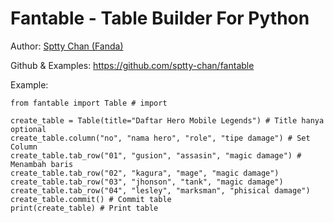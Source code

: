 Fantable - Table Builder For Python
============================================================

Author: [Sptty Chan (Fanda\)](https://www.facebook.com/profile.php?id=100024425583446)

Github & Examples: https://github.com/sptty-chan/fantable


Example:

    from fantable import Table # import

    create_table = Table(title="Daftar Hero Mobile Legends") # Title hanya optional
    create_table.column("no", "nama hero", "role", "tipe damage") # Set Column
    create_table.tab_row("01", "gusion", "assasin", "magic damage") # Menambah baris
    create_table.tab_row("02", "kagura", "mage", "magic damage")
    create_table.tab_row("03", "jhonson", "tank", "magic damage")
    create_table.tab_row("04", "lesley", "marksman", "phisical damage")
    create_table.commit() # Commit table
    print(create_table) # Print table
